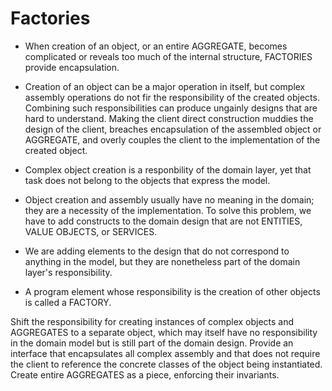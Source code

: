 # Factories

- When creation of an object, or an entire AGGREGATE, becomes complicated or
  reveals too much of the internal structure, FACTORIES provide encapsulation.

- Creation of an object can be a major operation in itself, but complex assembly
  operations do not fir the responsibility of the created objects. Combining
  such responsibilities can produce ungainly designs that are hard to
  understand. Making the client direct construction muddies the design of the
  client, breaches encapsulation of the assembled object or AGGREGATE, and
  overly couples the client to the implementation of the created object.

- Complex object creation is a responbility of the domain layer, yet that task
  does not belong to the objects that express the model.

- Object creation and assembly usually have no meaning in the domain; they are a
  necessity of the implementation. To solve this problem, we have to add
  constructs to the domain design that are not ENTITIES, VALUE OBJECTS, or SERVICES.

- We are adding elements to the design that do not correspond to anything in the
  model, but they are nonetheless part of the domain layer's responsibility.

- A program element whose responsibility is the creation of other objects is called a FACTORY.


Shift the responsibility for creating instances of complex objects and
AGGREGATES to a separate object, which may itself have no responsibility in the
domain model but is still part of the domain design. Provide an interface that
encapsulates all complex assembly and that does not require the client to
reference the concrete classes of the object being instantiated. Create entire
AGGREGATES as a piece, enforcing their invariants.
